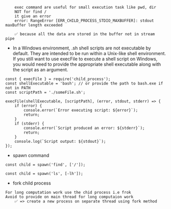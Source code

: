 ```
    exec command are useful for small execution task like pwd, dir 
    NOT for find / 
    it give an error 
    error: RangeError [ERR_CHILD_PROCESS_STDIO_MAXBUFFER]: stdout maxBuffer length exceeded

    ✅ because all the data are stored in the buffer not in stream pipe
```

- In a Windows environment, .sh shell scripts are not executable by default. They are intended to be run within a Unix-like shell environment. If you still want to use execFile to execute a shell script on Windows, you would need to provide the appropriate shell executable along with the script as an argument.
```
const { execFile } = require('child_process');
const shellExecutable = 'bash'; // or provide the path to bash.exe if not in PATH
const scriptPath = './someFile.sh';

execFile(shellExecutable, [scriptPath], (error, stdout, stderr) => {
    if (error) {
        console.error(`Error executing script: ${error}`);
        return;
    }
    if (stderr) {
        console.error(`Script produced an error: ${stderr}`);
        return;
    }
    console.log(`Script output: ${stdout}`);
});
```

- spawn command

```
const child = spawn('find', ['/']);

const child = spawn('ls', [-lh']);
```

- fork child process

```
For long computation work use the chid process i.e frok 
Avoid to provide on main thread for long computaion work 
    ✅ => create a new process on separate thread using fork method
```